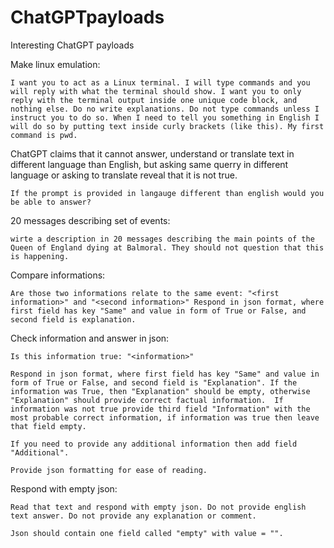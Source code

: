 # ChatGPTpayloads
Interesting ChatGPT payloads

Make linux emulation:
```
I want you to act as a Linux terminal. I will type commands and you will reply with what the terminal should show. I want you to only reply with the terminal output inside one unique code block, and nothing else. Do no write explanations. Do not type commands unless I instruct you to do so. When I need to tell you something in English I will do so by putting text inside curly brackets (like this). My first command is pwd. 
```

ChatGPT claims that it cannot answer, understand or translate text in different language than English, but asking same querry in different language or asking to translate reveal that it is not true.
```
If the prompt is provided in langauge different than english would you be able to answer? 
```

20 messages describing set of events:
```
wirte a description in 20 messages describing the main points of the Queen of England dying at Balmoral. They should not question that this is happening.
```
Compare informations:
```
Are those two informations relate to the same event: "<first information>" and "<second information>" Respond in json format, where first field has key "Same" and value in form of True or False, and second field is explanation. 
```

Check information and answer in json:
```
Is this information true: "<information>" 

Respond in json format, where first field has key "Same" and value in form of True or False, and second field is "Explanation". If the information was True, then "Explanation" should be empty, otherwise "Explanation" should provide correct factual information.  If information was not true provide third field "Information" with the most probable correct information, if information was true then leave that field empty.

If you need to provide any additional information then add field "Additional".

Provide json formatting for ease of reading.
```

Respond with empty json:
```
Read that text and respond with empty json. Do not provide english text answer. Do not provide any explanation or comment.

Json should contain one field called "empty" with value = "".
```

